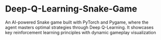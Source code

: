 # Deep-Q-Learning-Snake-Game
An AI-powered Snake game built with PyTorch and Pygame, where the agent masters optimal strategies through Deep Q-Learning. It showcases key reinforcement learning principles with dynamic gameplay visualization
